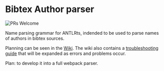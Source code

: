 # Bibtex Author parser

![PRs Welcome](https://img.shields.io/badge/PRs-welcome-brightgreen)

Name parsing grammar for ANTLRts, indended to be used to parse names of authors in bibtex sources. 

Planning can be seen in the [Wiki](https://github.com/liliana-sanfilippo/author-name-parser/wiki). The wiki also contains a [troubleshooting guide](https://github.com/liliana-sanfilippo/author-name-parser/wiki/Troubleshooting) that will be expanded as errors and problems occur. 

Plan: to develop it into a full webpack parser.
